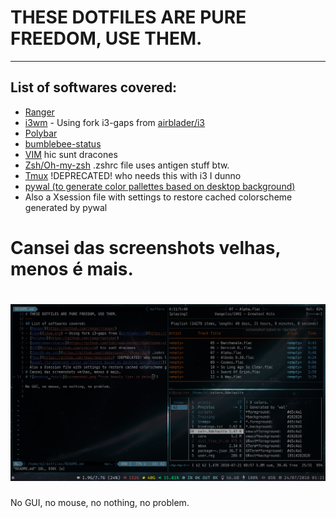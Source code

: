 # THESE DOTFILES ARE PURE FREEDOM, USE THEM.
---
## List of softwares covered:
- [Ranger](https://github.com/ranger/ranger)
- [i3wm](i3wm.org) - Using fork i3-gaps from [airblader/i3](https://github.com/Airblader/i3)
- [Polybar](https://github.com/jaagr/polybar)  
- [bumblebee-status](https://github.com/tobi-wan-kenobi/bumblebee-status) 
- [VIM](https://github.com/vim/vim) hic sunt dracones
- [Zsh/Oh-my-zsh](https://github.com/robbyrussell/oh-my-zsh) .zshrc file uses antigen stuff btw. 
- [Tmux](https://github.com/tmux/tmux/wiki) !DEPRECATED! who needs this with i3 I dunno
- [pywal (to generate color pallettes based on desktop background)](https://github.com/dylanaraps/pywal)
- Also a Xsession file with settings to restore cached colorscheme generated by pywal
# Cansei das screenshots velhas, menos é mais. 
# ![desktop_result](screenshot.png "true beauty lies in detail")

No GUI, no mouse, no nothing, no problem.
